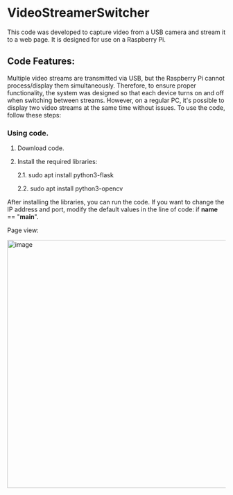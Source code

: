 # VideoStreamerSwitcher
This code was developed to capture video from a USB camera and stream it to a web page. It is designed for use on a Raspberry Pi.

## Code Features:
Multiple video streams are transmitted via USB, but the Raspberry Pi cannot process/display them simultaneously.
Therefore, to ensure proper functionality, the system was designed so that each device turns on and off when switching between streams.
However, on a regular PC, it's possible to display two video streams at the same time without issues.
To use the code, follow these steps:

### Using code.
1. Download code.
2. Install the required libraries:
   
   2.1. sudo apt install python3-flask

   2.2. sudo apt install python3-opencv

After installing the libraries, you can run the code.
If you want to change the IP address and port, modify the default values in the line of code:
if __name__ == "__main__".


Page view:




<img width="571" alt="image" src="https://github.com/user-attachments/assets/e059737f-181d-4638-94cd-bf9bbf8797dd" />
